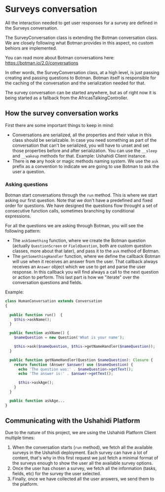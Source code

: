 # Surveys conversation

All the interaction needed to get user responses for a survey are defined in the Surveys conversation.

The SurveyConversation class is extending the Botman conversation class. We are closely following what Botman provides in this aspect, no custom behiors are implemented.

You can read more about Botman conversations here: https://botman.io/2.0/conversations

In other words, the SurveyConversation class, at a high level, is just passing creating and passing questions to Botman. 
Botman itself is responsible for the caching of the conversation and the serialization needed for that.

The survey conversation can be started anywhere, but as of right now it is being started as a fallback from the AfricasTalkingController.

## How the survey conversation works

First there are some important things to keep in mind:
- Conversations are serialized, all the properties and their value in this class should be serializable. In case you need something as part of the conversation that can't be serialized, you will have to unset and set those properties before and after serialization. You can use the `__sleep` and `__wakeup` methods for that. Example: Ushahidi Client instance.
- There is **no** any hook or magic methods naming system. We use the `ask` prefix as a convention to indicate we are going to use Botman to ask the user a question. 

### Asking questions

Botman start conversations through the `run` method. This is where we start asking our first question. Note that we don't have a predefined and fixed order for questions. We have designed the questions flow throught a set of consecutive function calls, sometimes branching by conditional expressions.

For all the questions we are asking through Botman, you will see the following pattern:
- The `askSomething` function, where we create the Botman question (actually `QuestionScreen` or `FieldQuestion`, both are custom question classes, more about that later), and pass it to the `ask` method of Botman.
- The `getSomethingHandler` function, where we define the callback Botman will use when it receives an answer from the user. That callback always receives an `Answer` object which we use to get and parse the user response. In this callback you will find always a call to the next question or action to perform. This last part is how we "iterate" over the conversation questions and fields.

Example:

```php
class HumanConversation extends Conversation
{
  
  public function run()  {
    $this->askName();
  }

  public function askName() {
    $nameQuestion = new Question('What is your name');

    $this->ask($nameQuestion, $this->getNameHandler($nameQuestion));
  }

  public function getNameHandler(Question $nameQuestion): Closure {
    return function (Answer $answer) use ($nameQuestion) {
      echo 'The question was:' . $nameQuestion->getText();
      echo 'The answer is:' . $answer->getText();

      $this->askAge();
    }
  }

  public function askAge...
}
```

## Communicating with the Ushahidi Platform
Due to the nature of this project, we are using the Ushahidi Platform Client multiple times:
1. When the conversation starts (`run` method), we fetch all the available surveys in the Ushahidi deployment. Each survey can have a lot of content, that's why in this first request we just fetch a minimal format of the surveys enough to show the user all the available survey options.
2. Once the user has chosen a survey, we fetch all the information (tasks, fields, etc) for the survey the user selected.
3. Finally, once we have collected all the user answers, we send them to the platform.

